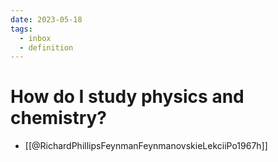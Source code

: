 ```yaml
---
date: 2023-05-18
tags:
  - inbox
  - definition
---
```


# How do I study physics and chemistry?

- [[@RichardPhillipsFeynmanFeynmanovskieLekciiPo1967h]]

